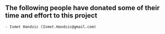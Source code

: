 ## The following people have donated some of their time and effort to this project

    - Ismet Handzic (Ismet.Handzic@gmail.com)
